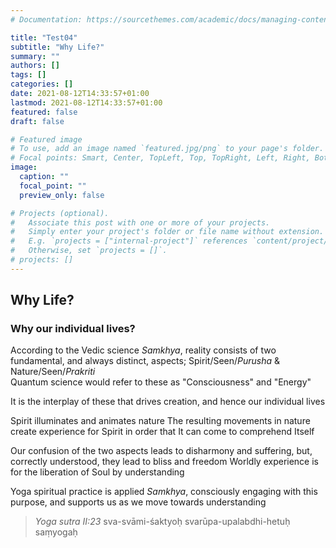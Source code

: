 ```yaml
---
# Documentation: https://sourcethemes.com/academic/docs/managing-content/

title: "Test04"
subtitle: "Why Life?"
summary: ""
authors: []
tags: []
categories: []
date: 2021-08-12T14:33:57+01:00
lastmod: 2021-08-12T14:33:57+01:00
featured: false
draft: false

# Featured image
# To use, add an image named `featured.jpg/png` to your page's folder.
# Focal points: Smart, Center, TopLeft, Top, TopRight, Left, Right, BottomLeft, Bottom, BottomRight.
image:
  caption: ""
  focal_point: ""
  preview_only: false

# Projects (optional).
#   Associate this post with one or more of your projects.
#   Simply enter your project's folder or file name without extension.
#   E.g. `projects = ["internal-project"]` references `content/project/deep-learning/index.md`.
#   Otherwise, set `projects = []`.
# projects: []
---
```

## Why Life?
### Why our individual lives?

According to the Vedic science *Samkhya*, reality consists of two fundamental, and always distinct, aspects;
Spirit/Seen/*Purusha* & Nature/Seen/*Prakriti*  
Quantum science would refer to these as "Consciousness" and "Energy"

It is the interplay of these that drives creation, and hence our individual lives

Spirit illuminates and animates nature
The resulting movements in nature create experience for Spirit in order that It can come to comprehend Itself

Our confusion of the two aspects leads to disharmony and suffering, but, correctly understood, they lead to bliss and freedom
Worldly experience is for the liberation of Soul by understanding

Yoga spiritual practice is applied *Samkhya*, consciously engaging with this purpose, and supports us as we move towards understanding


> *Yoga sutra II:23*
> sva-svāmi-śaktyoḥ svarūpa-upalabdhi-hetuḥ saṃyogaḥ
